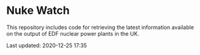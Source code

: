 # Nuke Watch

This repository includes code for retrieving the latest information available on the output of EDF nuclear power plants in the UK.

Last updated: 2020-12-25 17:35